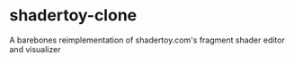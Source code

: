 # shadertoy-clone
A barebones reimplementation of shadertoy.com's fragment shader editor and visualizer
